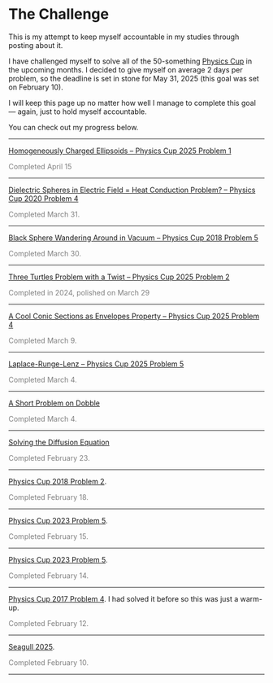 # The Challenge

This is my attempt to keep myself accountable in my studies through posting about it.

I have challenged myself to solve all of the 50-something [Physics Cup](https://physicscup.ee/) in the upcoming months. I decided to give myself on average 2 days per problem, so the deadline is set in stone for May 31, 2025 (this goal was set on February 10).

I will keep this page up no matter how well I manage to complete this goal –– again, just to hold myself accountable.

You can check out my progress below.

---

[Homogeneously Charged Ellipsoids – Physics Cup 2025 Problem 1](https://saskiapoldmaa.github.io/?show=PC/PC25/1.md)
<p style="color: gray;">Completed April 15</p>

---

[Dielectric Spheres in Electric Field = Heat Conduction Problem? – Physics Cup 2020 Problem 4](https://saskiapoldmaa.github.io/?show=PC/PC20/4.md)
<p style="color: gray;">Completed March 31.</p>

---

[Black Sphere Wandering Around in Vacuum – Physics Cup 2018 Problem 5](https://saskiapoldmaa.github.io/?show=PC/PC18/5.md)
<p style="color: gray;">Completed March 30.</p>

---

[Three Turtles Problem with a Twist – Physics Cup 2025 Problem 2](https://saskiapoldmaa.github.io/?show=PC/PC25/2.md)
<p style="color: gray;">Completed in 2024, polished on March 29</p>

---

[A Cool Conic Sections as Envelopes Property – Physics Cup 2025 Problem 4](https://saskiapoldmaa.github.io/?show=PC/PC25/4.md)
<p style="color: gray;">Completed March 9.</p>

---

[Laplace-Runge-Lenz – Physics Cup 2025 Problem 5](https://saskiapoldmaa.github.io/?show=PC/PC25/255.md)
<p style="color: gray;">Completed March 4.</p>

---

[A Short Problem on Dobble](https://saskiapoldmaa.github.io/?show=PC/dobble.md)
<p style="color: gray;">Completed March 4.</p>

---

[Solving the Diffusion Equation](https://saskiapoldmaa.github.io/?show=PC/diffusion.md)
<p style="color: gray;">Completed February 23.</p>

---

[Physics Cup 2018 Problem 2](https://saskiapoldmaa.github.io/?show=PC/PC18/PC182.md).
<p style="color: gray;">Completed February 18.</p>

---

[Physics Cup 2023 Problem 5](https://saskiapoldmaa.github.io/?show=PC/PC25/PC253.md).
<p style="color: gray;">Completed February 15.</p>

---

[Physics Cup 2023 Problem 5](https://saskiapoldmaa.github.io/?show=PC/PC23/PC235.md).
<p style="color: gray;">Completed February 14.</p>

---

[Physics Cup 2017 Problem 4](https://saskiapoldmaa.github.io/?show=PC/PC174/PC174.md). I had solved it before so this was just a warm-up.
<p style="color: gray;">Completed February 12.</p>

---

[Seagull 2025](https://saskiapoldmaa.github.io/?show=kajakas25.md). 
<p style="color: gray;">Completed February 10.</p>

---

